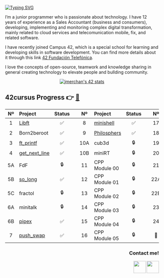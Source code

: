 <a href="https://git.io/typing-svg"><img src="https://readme-typing-svg.herokuapp.com?font=Fira+Code&weight=500&size=26&pause=500&color=000000&center=true&width=435&lines=Hi+there+%F0%9F%91%8B+I'm+Jessica" alt="Typing SVG" /></a>

I’m a junior programmer who is passionate about technology. I have 12 years of experience as a Sales Accountant (business
and consumers), developing, implementing and monitoring complex digital transformation, mainly related to cloud services and telecomunication
mobile, fix, and related software.

I have recently joined Campus 42, which is a special school for learning and developing skills in software development. You can find more details about it through this link [42 Fundación Telefónica](https://www.fundaciontelefonica.com/empleabilidad/campus-42/). 

I love the concepts of open-source, teamwork and knowledge sharing in general creating technology to elevate people and bullding community. 

<p align="center">
    <a href="../../../42-cursus">
      <img src="https://badge.mediaplus.ma/colorfulwaves/jmerchan?1337Badge=off&UM6P=off" alt="jmerchan's 42 stats" />
    </a>
</p>


## 42cursus Progress 👉 [📂](../../../42-cursus)

| Nº  | Project                                     | Status |   | Nº  | Project                                   | Status |   | Nº  | Project                        | Status |
| :-: | :------------------------------------------ | :----: | - | :-: | :---------------------------------------- | :----: | - | :-: | :----------------------------- | :----: |
| 1   | [Libft](../../../libft-42cursus)                  | ✅     |   | 8   | [minishell](../../../minishell) | ✅     |    | 17  | CPP Module 06                   | 🔒      |
| 2   | Born2beroot				       			    | ✅     |   | 9   | [Philosphers](../../../philosopher-42Cursus)   |   ✅   |   | 18  | CPP Module 07    		  		  | 🔒      |
| 3   | [ft_printf](../../../ft_printf-42cursus)          | ✅     |   | 10A | cub3d 		 		    				| 🔒     |   | 19  | CPP Module 08                   | 🔒      |
| 4   | [get_next_line](../../../get_next_line-42cursus)  | ✅     |   | 10B | miniRT      							| 🔒     |   | 20 | CPP Module 09      				 |   🔒  |
| 5A  | FdF                                         | 🔒     |   | 11  | CPP Module 00 								| 🔒     |   | 21  | NetPractice              | 🔒      |
| 5B  | [so_long](../../../so_long-42cursus)		| ✅	 |	 | 12  | CPP Module 01								|    🔒 |   | 22A  | ft_irc        		  			 | 🔒      |
| 5C  |	fractol										| 🔒     |	 | 13  | CPP Module 02                             	|    🔒 |   | 22B | webserv                         | 🔒      |
| 6A  | minitalk           							| 🔒     |	 | 14  | CPP Module 03                            	|    🔒 |   | 23 | Inception                  | 🔒      |
| 6B  | [pipex](../../../pipex-42cursus)                  | ✅     |	| 15  | CPP Module 04                            |    🔒 |   | 24  | ft_transcendence      | 🔒      |
| 7   | [push_swap](../../../push_swap-42Cursus)          | ✅     |	| 16  | CPP Module 05                            	|    🔒 |   | 🏁  | FINISH     			 | 🔒      |

<h3><p align="right"> Contact me!</p></h3>

[<img src="https://user-images.githubusercontent.com/121127625/226583635-92749b76-e3ba-49f8-8dd4-091c3c1367c7.png" width="40" height="40" align = right></img>](https://www.linkedin.com/in/jessicamerchan/)
[<img src="https://user-images.githubusercontent.com/121127625/226584389-2e19928e-40c9-4980-b934-d37ded697b59.png" width="40" height="40" align = right></img>](mailto:jesmercan@gmail.com)


